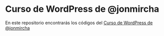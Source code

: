 # Curso de WordPress de @jonmircha

En este repositorio encontrarás los códigos del [Curso de WordPress de @jonmircha](https://www.youtube.com/playlist?list=PLvq-jIkSeTUZDOcKsQz79wnYlTvmAdLkj)
